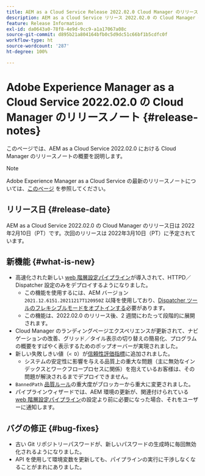 ```yaml
---
title: AEM as a Cloud Service Release 2022.02.0 Cloud Manager のリリースノート
description: AEM as a Cloud Service リリース 2022.02.0 の Cloud Manager のリリースノートです.
feature: Release Information
exl-id: da0643a0-78f8-4e9d-9cc9-a1a17067a08c
source-git-commit: d895b21a804164bfb0c5d9dc51c66bf1b5cdfc0f
workflow-type: ht
source-wordcount: '287'
ht-degree: 100%

---
```


# Adobe Experience Manager as a Cloud Service 2022.02.0 の Cloud Manager のリリースノート {#release-notes}

このページでは、AEM as a Cloud Service 2022.02.0 における Cloud Manager のリリースノートの概要を説明します。

>[!NOTE]
>
>Adobe Experience Manager as a Cloud Service の最新のリリースノートについては、[このページ](/help/release-notes/release-notes-cloud/release-notes-current.md) を参照してください。

## リリース日 {#release-date}

AEM as a Cloud Service 2022.02.0 の Cloud Manager のリリース日は 2022年2月10日（PT）です。次回のリリースは 2022年3月10日（PT）に予定されています。

## 新機能 {#what-is-new}

* 高速化された新しい [web 階層設定パイプライン](/help/implementing/cloud-manager/configuring-pipelines/introduction-ci-cd-pipelines.md#web-tier-config-pipelines)が導入されて、HTTPD／Dispatcher 設定のみをデプロイするようになりました。
   * この機能を使用するには、AEM バージョン `2021.12.6151.20211217T120950Z` 以降を使用しており、[Dispatcher ツールのフレキシブルモードをオプトインする](/help/implementing/dispatcher/disp-overview.md#validation-debug)必要があります。
   * この機能は、2022.02.0 のリリース後、2 週間にわたって段階的に展開されます。
* Cloud Manager のランディングページエクスペリエンスが更新されて、ナビゲーションの改善、グリッド／タイル表示の切り替えの簡易化、プログラムの概要をすばやく表示するためのポップオーバーが実現されました。
* 新しい失敗しきい値（`< D`）が[信頼性評価指標](/help/implementing/cloud-manager/code-quality-testing.md#understanding-code-quality-rules)に追加されました。
   * システムの安定性に影響を与える品質上の重大な問題（主に無効なインデックスとワークフロープロセスに関係）を抱えているお客様は、その問題が解決されるまでデプロイできません。
* `BannedPath` [品質ルール](/help/implementing/cloud-manager/code-quality-testing.md#understanding-code-quality-rules)の重大度がブロッカーから重大に変更されました。
* パイプラインウィザードでは、AEM 環境の更新が、関連付けられている [web 階層設定パイプライン](/help/implementing/cloud-manager/configuring-pipelines/introduction-ci-cd-pipelines.md#web-tier-config-pipelines)の設定より前に必要になった場合、それをユーザーに通知します。

## バグの修正 {#bug-fixes}

* 古い Git リポジトリーパスワードが、新しいパスワードの生成時に毎回無効化されるようになりました。
* API を使用して環境変数を更新しても、パイプラインの実行に干渉しなくなることがまれにありました。
